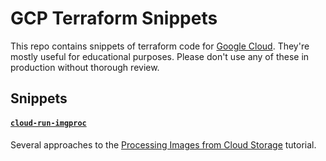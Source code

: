 GCP Terraform Snippets
================================================================================

This repo contains snippets of terraform code for [Google Cloud]. They're mostly
useful for educational purposes. Please don't use any of these in production
without thorough review.

[Google Cloud]: https://cloud.google.com/

Snippets
--------------------------------------------------------------------------------

#### [`cloud-run-imgproc`](cloud-run-imgproc)

Several approaches to the [Processing Images from Cloud Storage] tutorial.

[Processing Images from Cloud Storage]: https://cloud.google.com/run/docs/tutorials/image-processing
